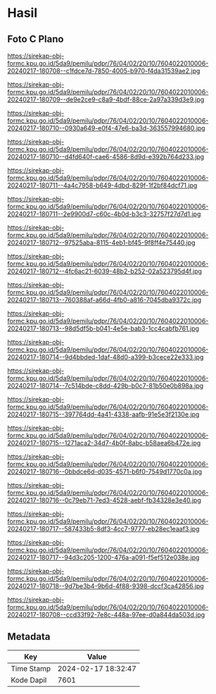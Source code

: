 # Hasil

## Foto C Plano

https://sirekap-obj-formc.kpu.go.id/5da9/pemilu/pdpr/76/04/02/20/10/7604022010006-20240217-180708--c1fdce7d-7850-4005-b970-f4da31539ae2.jpg

https://sirekap-obj-formc.kpu.go.id/5da9/pemilu/pdpr/76/04/02/20/10/7604022010006-20240217-180709--de9e2ce9-c8a9-4bdf-88ce-2a97a339d3e9.jpg

https://sirekap-obj-formc.kpu.go.id/5da9/pemilu/pdpr/76/04/02/20/10/7604022010006-20240217-180710--0930a649-e0f4-47e6-ba3d-363557994680.jpg

https://sirekap-obj-formc.kpu.go.id/5da9/pemilu/pdpr/76/04/02/20/10/7604022010006-20240217-180710--d4fd640f-cae6-4586-8d9d-e392b764d233.jpg

https://sirekap-obj-formc.kpu.go.id/5da9/pemilu/pdpr/76/04/02/20/10/7604022010006-20240217-180711--4a4c7958-b649-4dbd-829f-1f2bf84dcf71.jpg

https://sirekap-obj-formc.kpu.go.id/5da9/pemilu/pdpr/76/04/02/20/10/7604022010006-20240217-180711--2e9900d7-c60c-4b0d-b3c3-32757f27d7d1.jpg

https://sirekap-obj-formc.kpu.go.id/5da9/pemilu/pdpr/76/04/02/20/10/7604022010006-20240217-180712--97525aba-8115-4eb1-bf45-9f8ff4e75440.jpg

https://sirekap-obj-formc.kpu.go.id/5da9/pemilu/pdpr/76/04/02/20/10/7604022010006-20240217-180712--4fc6ac21-6039-48b2-b252-02a523795d4f.jpg

https://sirekap-obj-formc.kpu.go.id/5da9/pemilu/pdpr/76/04/02/20/10/7604022010006-20240217-180713--760388af-a66d-4fb0-a816-7045dba9372c.jpg

https://sirekap-obj-formc.kpu.go.id/5da9/pemilu/pdpr/76/04/02/20/10/7604022010006-20240217-180713--98d5df5b-b041-4e5e-bab3-1cc4cabfb761.jpg

https://sirekap-obj-formc.kpu.go.id/5da9/pemilu/pdpr/76/04/02/20/10/7604022010006-20240217-180714--9d4bbded-1daf-48d0-a399-b3cece22e333.jpg

https://sirekap-obj-formc.kpu.go.id/5da9/pemilu/pdpr/76/04/02/20/10/7604022010006-20240217-180714--7c514bde-c8dd-429b-b0c7-81b50e0b898a.jpg

https://sirekap-obj-formc.kpu.go.id/5da9/pemilu/pdpr/76/04/02/20/10/7604022010006-20240217-180715--397764dd-4a41-4338-aafb-91e5e3f2130e.jpg

https://sirekap-obj-formc.kpu.go.id/5da9/pemilu/pdpr/76/04/02/20/10/7604022010006-20240217-180715--1271aca2-34d7-4b0f-8abc-b58aea6b472e.jpg

https://sirekap-obj-formc.kpu.go.id/5da9/pemilu/pdpr/76/04/02/20/10/7604022010006-20240217-180716--0bbdce6d-d035-4571-b6f0-7549d1770c0a.jpg

https://sirekap-obj-formc.kpu.go.id/5da9/pemilu/pdpr/76/04/02/20/10/7604022010006-20240217-180716--0c79eb71-7ed3-4528-aebf-fb34328e3e40.jpg

https://sirekap-obj-formc.kpu.go.id/5da9/pemilu/pdpr/76/04/02/20/10/7604022010006-20240217-180717--587433b5-8df3-4cc7-9777-eb28ec1eaaf3.jpg

https://sirekap-obj-formc.kpu.go.id/5da9/pemilu/pdpr/76/04/02/20/10/7604022010006-20240217-180717--94d3c205-1200-476a-a091-f5ef512e038e.jpg

https://sirekap-obj-formc.kpu.go.id/5da9/pemilu/pdpr/76/04/02/20/10/7604022010006-20240217-180718--9d7be3b4-9b6d-4f88-9398-dccf3ca42856.jpg

https://sirekap-obj-formc.kpu.go.id/5da9/pemilu/pdpr/76/04/02/20/10/7604022010006-20240217-180708--ccd33f92-7e8c-448a-97ee-d0a844da503d.jpg


## Metadata

| Key        | Value               |
| ---------- | ------------------- |
| Time Stamp | 2024-02-17 18:32:47 |
| Kode Dapil | 7601                |



